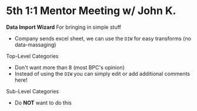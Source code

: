 # 5th 1:1 Mentor Meeting w/ John K.


**Data Import Wizard**
For bringing in simple stuff
- Company sends excel sheet, we can use the `DIW` for easy transforms (no data-massaging)


Top-Level Categories
- Don't want more than 8 (most BPC's opinion)
- Instead of using the `DIW` you can simply edit or add additional comments here!

Sub-Level Categories
- Do **NOT** want to do this


